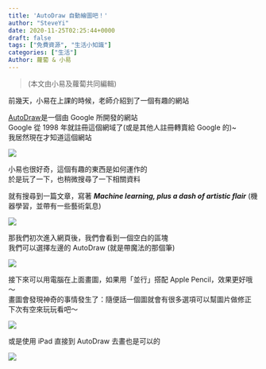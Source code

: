 ```yaml
---
title: 'AutoDraw 自動繪圖吧！'
author: "SteveYi"
date: 2020-11-25T02:25:44+0000
draft: false
tags: ["免費資源", "生活小知識"]
categories: ["生活"]
Author: 蘿蔔 & 小易
---
```


> (本文由小易及蘿蔔共同編輯)

前幾天，小易在上課的時候，老師介紹到了一個有趣的網站

[AutoDraw](https://autodraw.com/)是一個由 Google 所開發的網站  
Google 從 1998 年就註冊這個網域了(或是其他人註冊轉賣給 Google 的)~  
我居然現在才知道這個網站

![](https://static-a1.steveyi.net/media/blog/2020111806485939.png)

小易也很好奇，這個有趣的東西是如何運作的  
於是玩了一下，也稍微搜尋了一下相關資料

就有搜尋到一篇文章，寫著 **_Machine learning, plus a dash of artistic flair_** (機器學習，並帶有一些藝術氣息)

![](https://static-a1.steveyi.net/media/blog/2020111901401467.png)

那我們初次進入網頁後，我們會看到一個空白的區塊  
我們可以選擇左邊的 AutoDraw (就是帶魔法的那個筆)

![](https://static-a1.steveyi.net/media/blog/2020111918004754.png)

接下來可以用電腦在上面畫圖，如果用「並行」搭配 Apple Pencil，效果更好哦～  
畫圖會發現神奇的事情發生了：隨便話一個圖就會有很多選項可以幫圖片做修正  
下次有空來玩玩看吧～

![](https://static-a1.steveyi.net/media/blog/RPReplay-Final1606267033.gif)

或是使用 iPad 直接到 AutoDraw 去畫也是可以的

![](https://static-a1.steveyi.net/media/blog/2020112501382837.gif)
